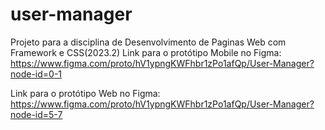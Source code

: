 # user-manager
Projeto para a disciplina de Desenvolvimento de Paginas Web com Framework e CSS(2023.2)
Link para o protótipo Mobile no Figma: https://www.figma.com/proto/hV1ypngKWFhbr1zPo1afQp/User-Manager?node-id=0-1

Link para o protótipo Web no Figma: https://www.figma.com/proto/hV1ypngKWFhbr1zPo1afQp/User-Manager?node-id=5-7

